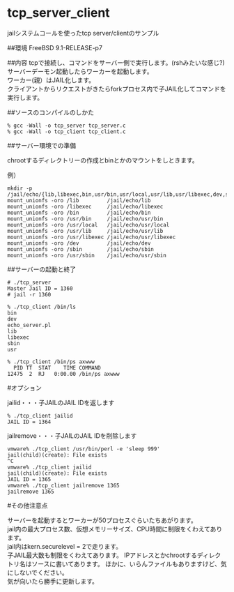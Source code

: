 tcp_server_client
=================

jailシステムコールを使ったtcp server/clientのサンプル

##環境
FreeBSD 9.1-RELEASE-p7

##内容
tcpで接続し、コマンドをサーバー側で実行します。(rshみたいな感じ?)  
サーバーデーモン起動したらワーカーを起動します。  
ワーカー(親）はJAIL化します。  
クライアントからリクエストがきたらforkプロセス内で子JAIL化してコマンドを実行します。  

##ソースのコンパイルのしかた

```
% gcc -Wall -o tcp_server tcp_server.c
% gcc -Wall -o tcp_client tcp_client.c
```

##サーバー環境での準備

chrootするディレクトリーの作成とbinとかのマウントをしときます。  

例）  
```
mkdir -p /jail/echo/{lib,libexec,bin,usr/bin,usr/local,usr/lib,usr/libexec,dev,sbin,usr/sbin}
mount_unionfs -oro /lib         /jail/echo/lib
mount_unionfs -oro /libexec     /jail/echo/libexec
mount_unionfs -oro /bin         /jail/echo/bin
mount_unionfs -oro /usr/bin     /jail/echo/usr/bin
mount_unionfs -oro /usr/local   /jail/echo/usr/local
mount_unionfs -oro /usr/lib     /jail/echo/usr/lib
mount_unionfs -oro /usr/libexec /jail/echo/usr/libexec
mount_unionfs -oro /dev         /jail/echo/dev
mount_unionfs -oro /sbin        /jail/echo/sbin
mount_unionfs -oro /usr/sbin    /jail/echo/usr/sbin
```

##サーバーの起動と終了

```
# ./tcp_server
Master Jail ID = 1360
# jail -r 1360
```

```クライアントからの接続
% ./tcp_client /bin/ls
bin
dev
echo_server.pl
lib
libexec
sbin
usr

% ./tcp_client /bin/ps axwww
  PID TT  STAT    TIME COMMAND
12475  2  RJ   0:00.00 /bin/ps axwww
```

#オプション

jailid・・・子JAILのJAIL IDを返します

```jailid
% ./tcp_client jailid
JAIL ID = 1364
```

jailremove・・・子JAILのJAIL IDを削除します

```jailremove
vmware% ./tcp_client /usr/bin/perl -e 'sleep 999'
jail(child)(create): File exists
^C
vmware% ./tcp_client jailid
jail(child)(create): File exists
JAIL ID = 1365
vmware% ./tcp_client jailremove 1365
jailremove 1365
```

#その他注意点

サーバーを起動するとワーカーが50プロセスぐらいたちあがります。  
jail内の最大プロセス数、仮想メモリーサイズ、CPU時間に制限をくわえてあります。  
jail内はkern.securelevel = 2で走ります。  
子JAIL最大数も制限をくわえてあります。 
IPアドレスとかchrootするディレクトリ名はソースに書いてあります。
ほかに、いらんファイルもありますけど、気にしないでください。  
気が向いたら勝手に更新します。
